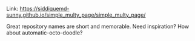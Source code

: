 Link: https://siddiquemd-sunny.github.io/simple_multy_page/simple_multy_page/

Great repository names are short and memorable. Need inspiration? How about automatic-octo-doodle?
